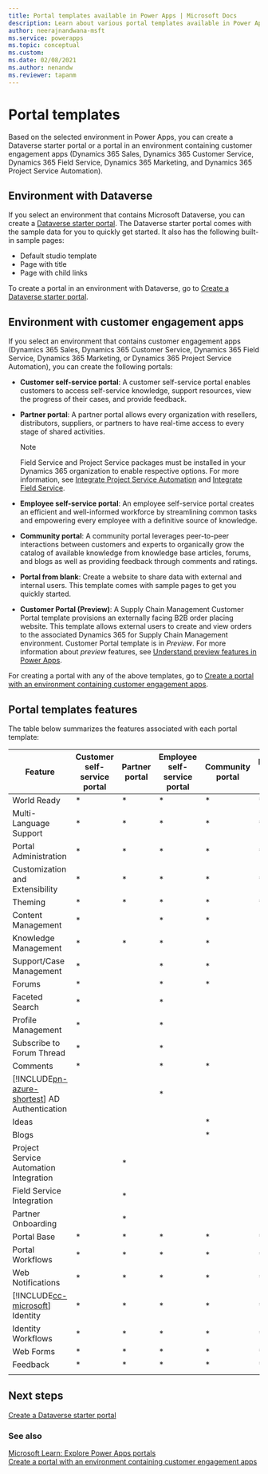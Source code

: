 ```yaml
---
title: Portal templates available in Power Apps | Microsoft Docs
description: Learn about various portal templates available in Power Apps.
author: neerajnandwana-msft
ms.service: powerapps
ms.topic: conceptual
ms.custom: 
ms.date: 02/08/2021
ms.author: nenandw
ms.reviewer: tapanm
---
```


# Portal templates

Based on the selected environment in Power Apps, you can create a Dataverse starter portal or a portal in an environment containing customer engagement apps (Dynamics 365 Sales, Dynamics 365 Customer Service, Dynamics 365 Field Service, Dynamics 365 Marketing, and Dynamics 365 Project Service Automation).

## Environment with Dataverse

If you select an environment that contains Microsoft Dataverse, you can create a [Dataverse starter portal](create-portal.md). The Dataverse starter portal comes with the sample data for you to quickly get started. It also has the following built-in sample pages:

- Default studio template
- Page with title
- Page with child links

To create a portal in an environment with Dataverse, go to [Create a Dataverse starter portal](create-portal.md).

## Environment with customer engagement apps

If you select an environment that contains customer engagement apps (Dynamics 365 Sales, Dynamics 365 Customer Service, Dynamics 365 Field Service, Dynamics 365 Marketing, or Dynamics 365 Project Service Automation), you can create the following portals:

- **Customer self-service portal**: A customer self-service portal enables customers to access self-service knowledge, support resources, view the progress of their cases, and provide feedback.
- **Partner portal**: A partner portal allows every organization with resellers, distributors, suppliers, or partners to have real-time access to every stage of shared activities.

    > [!NOTE]
    > Field Service and Project Service packages must be installed in your Dynamics 365 organization to enable respective options. For more information, see [Integrate Project Service Automation](https://docs.microsoft.com/dynamics365/portals/integrate-project-service-automation) and [Integrate Field Service](https://docs.microsoft.com/dynamics365/portals/integrate-field-service).

- **Employee self-service portal**: An employee self-service portal creates an efficient and well-informed workforce by streamlining common tasks and empowering every employee with a definitive source of knowledge.
- **Community portal**: A community portal leverages peer-to-peer interactions between customers and experts to organically grow the catalog of available knowledge from knowledge base articles, forums, and blogs as well as providing feedback through comments and ratings.
- **Portal from blank**: Create a website to share data with external and internal users. This template comes with sample pages to get you quickly started.
- **Customer Portal (Preview)**: A Supply Chain Management Customer Portal template provisions an externally facing B2B order placing website. This template allows external users to create and view orders to the associated Dynamics 365 for Supply Chain Management environment. Customer Portal template is in *Preview*. For more information about *preview* features, see [Understand preview features in Power Apps](https://docs.microsoft.com/powerapps/maker/canvas-apps/working-with-experimental-preview).

For creating a portal with any of the above templates, go to [Create a portal with an environment containing customer engagement apps](create-portal.md).

## Portal templates features

The table below summarizes the features associated with each portal template:

| Feature | Customer self-service portal | Partner portal | Employee self-service portal | Community portal | Portal from blank | Dataverse starter portal| Customer Portal (Preview) | 
|------------------|---------------|----------------|---------------|------------------|---------------|------|-|
| World Ready | *  | * | * | * | * |* |*
| Multi-Language Support | *  | * | * | * | * |* |*
| Portal Administration| * | * | * | * | *  |* |*
| Customization and Extensibility  | *   | *  | *   | *  | * |* |*
| Theming   | *   | *   | *    | *   | *   |* |*
| Content Management                     | *                            |                | *                            | *                |               |
| Knowledge Management                   | *                            | *              | *                            | *                |               |
| Support/Case Management                | *                            |                | *                            | *                |               |
| Forums                                 | *                            |                | *                            | *                |               |
| Faceted Search                         | *                            |                | *                            |                  |               |
| Profile Management                     | *                            |                | *                            |                  |               | |*
| Subscribe to Forum Thread              | *                            |                | *                            |                  |               |
| Comments                               | *                            |                | *                            | *                |               |
| [!INCLUDE[pn-azure-shortest](../../includes/pn-azure-shortest.md)] AD Authentication                |                              |                | *                            |                  |               ||*
| Ideas                                  |                              |                |                              | *                |               |
| Blogs                                  |                              |                |                              | *                |               |
| Project Service Automation Integration |                              | *              |                              |                  |               |
| Field Service Integration              |                              | *              |                              |                  |               |
| Partner Onboarding                     |                              | *              |                              |                  |               |
| Portal Base  |  *    | *      |  *| *| *|* |*
| Portal Workflows|  *| *|  *| *| *|* |*
| Web Notifications|  *| *|  *| *| *|* |*
| [!INCLUDE[cc-microsoft](../../includes/cc-microsoft.md)] Identity|   *|  *|  *|   *| *|* |*
| Identity Workflows| *|  *| *|   *| *|* |*
| Web Forms|  *| *|    *| *| *|* |*
| Feedback|   *|  *|  *| *| *|* |*
||

## Next steps

[Create a Dataverse starter portal](create-portal.md)

### See also

[Microsoft Learn: Explore Power Apps portals](https://docs.microsoft.com/learn/modules/explore-portals) <br>
[Create a portal with an environment containing customer engagement apps](create-portal.md)

